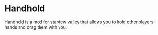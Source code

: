# Handhold

Handhold is a mod for stardew valley that allows you to hold other players hands and drag them with you.
